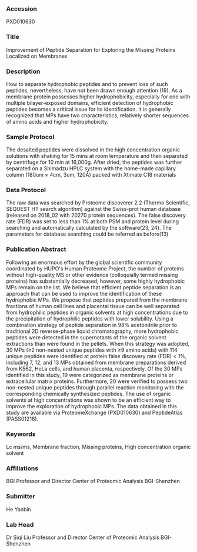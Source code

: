 ### Accession
PXD010630

### Title
Improvement of Peptide Separation for Exploring the Missing Proteins Localized on Membranes

### Description
How to separate hydrophobic peptides and to prevent loss of such peptides, nevertheless, have not been drawn enough attention (19). As a membrane protein possesses higher hydrophobicity, especially for one with multiple bilayer-exposed domains, efficient detection of hydrophobic peptides becomes a critical issue for its identification. It is generally recognized that MPs have two characteristics, relatively shorter sequences of amino acids and higher hydrophobicity.

### Sample Protocol
The desalted peptides were dissolved in the high concentration organic solutions with shaking for 15 mins at room temperature and then separated by centrifuge for 10 min at 16,000g. After dried, the peptides was further separated on a Shimadzu HPLC system with the home-made capillary column (180um × 4cm, 3um, 120Å) packed with Xtimate C18 materials

### Data Protocol
The raw data was searched by Proteome discoverer 2.2 (Thermo Scientific, SEQUEST HT search algorithm) against the Swiss-prot human database (released on 2018_02 with 20270 protein sequences). The false discovery rate (FDR) was set to less than 1% at both PSM and protein level during searching and automatically calculated by the software(23, 24). The parameters for database searching could be referred as before(13)

### Publication Abstract
Following an enormous effort by the global scientific community coordinated by HUPO's Human Proteome Project, the number of proteins without high-quality MS or other evidence (colloquially termed missing proteins) has substantially decreased; however, some highly hydrophobic MPs remain on the list. We believe that efficient peptide separation is an approach that can be used to improve the identification of these hydrophobic MPs. We propose that peptides prepared from the membrane fractions of human cell lines and placental tissue can be well separated from hydrophilic peptides in organic solvents at high concentrations due to the precipitation of hydrophilic peptides with lower solubility. Using a combination strategy of peptide separation in 98% acetonitrile prior to traditional 2D reverse-phase liquid chromatography, more hydrophobic peptides were detected in the supernatants of the organic solvent extractions than were found in the pellets. When this strategy was adopted, 30 MPs (&#x2265;2 non-nested unique peptides with &#x2265;9 amino acids) with 114 unique peptides were identified at protein false discovery rate (FDR) &lt; 1%, including 7, 12, and 13 MPs obtained from membrane preparations derived from K562, HeLa cells, and human placenta, respectively. Of the 30 MPs identified in this study, 19 were categorized as membrane proteins or extracellular matrix proteins. Furthermore, 20 were verified to possess two non-nested unique peptides through parallel reaction monitoring with the corresponding chemically synthesized peptides. The use of organic solvents at high concentrations was shown to be an efficient way to improve the exploration of hydrophobic MPs. The data obtained in this study are available via ProteomeXchange (PXD010630) and PeptideAtlas (PASS01218).

### Keywords
Lc ms/ms, Membrane fraction, Missing proteins, High concentration organic solvent

### Affiliations
BGI
Professor and Director Center of Proteomic Analysis BGI-Shenzhen

### Submitter
He Yanbin

### Lab Head
Dr Siqi Liu
Professor and Director Center of Proteomic Analysis BGI-Shenzhen


